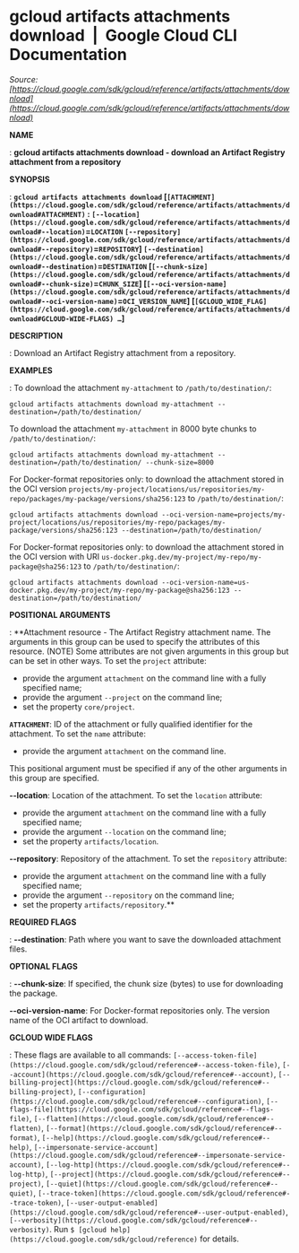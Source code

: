 # gcloud artifacts attachments download  |  Google Cloud CLI Documentation

*Source: [https://cloud.google.com/sdk/gcloud/reference/artifacts/attachments/download](https://cloud.google.com/sdk/gcloud/reference/artifacts/attachments/download)*

**NAME**

: **gcloud artifacts attachments download - download an Artifact Registry attachment from a repository**

**SYNOPSIS**

: **`gcloud artifacts attachments download` [`[ATTACHMENT](https://cloud.google.com/sdk/gcloud/reference/artifacts/attachments/download#ATTACHMENT)` : `[--location](https://cloud.google.com/sdk/gcloud/reference/artifacts/attachments/download#--location)`=`LOCATION` `[--repository](https://cloud.google.com/sdk/gcloud/reference/artifacts/attachments/download#--repository)`=`REPOSITORY`] `[--destination](https://cloud.google.com/sdk/gcloud/reference/artifacts/attachments/download#--destination)`=`DESTINATION` [`[--chunk-size](https://cloud.google.com/sdk/gcloud/reference/artifacts/attachments/download#--chunk-size)`=`CHUNK_SIZE`] [`[--oci-version-name](https://cloud.google.com/sdk/gcloud/reference/artifacts/attachments/download#--oci-version-name)`=`OCI_VERSION_NAME`] [`[GCLOUD_WIDE_FLAG](https://cloud.google.com/sdk/gcloud/reference/artifacts/attachments/download#GCLOUD-WIDE-FLAGS) …`]**

**DESCRIPTION**

: Download an Artifact Registry attachment from a repository.

**EXAMPLES**

: To download the attachment `my-attachment` to
`/path/to/destination/`:

```
gcloud artifacts attachments download my-attachment --destination=/path/to/destination/
```

To download the attachment `my-attachment` in 8000 byte chunks to
`/path/to/destination/`:

```
gcloud artifacts attachments download my-attachment --destination=/path/to/destination/ --chunk-size=8000
```

For Docker-format repositories only: to download the attachment stored in the
OCI version
`projects/my-project/locations/us/repositories/my-repo/packages/my-package/versions/sha256:123`
to `/path/to/destination/`:

```
gcloud artifacts attachments download --oci-version-name=projects/my-project/locations/us/repositories/my-repo/packages/my-package/versions/sha256:123 --destination=/path/to/destination/
```

For Docker-format repositories only: to download the attachment stored in the
OCI version with URI
`us-docker.pkg.dev/my-project/my-repo/my-package@sha256:123` to
`/path/to/destination/`:

```
gcloud artifacts attachments download --oci-version-name=us-docker.pkg.dev/my-project/my-repo/my-package@sha256:123 --destination=/path/to/destination/
```

**POSITIONAL ARGUMENTS**

: **Attachment resource - The Artifact Registry attachment name. The arguments in
this group can be used to specify the attributes of this resource. (NOTE) Some
attributes are not given arguments in this group but can be set in other ways.
To set the `project` attribute:

- provide the argument `attachment` on the command line with a fully
specified name;
- provide the argument `--project` on the command line;
- set the property `core/project`.

**`ATTACHMENT`**:
ID of the attachment or fully qualified identifier for the attachment.
To set the `name` attribute:

- provide the argument `attachment` on the command line.

This positional argument must be specified if any of the other arguments in this
group are specified.

**--location**:
Location of the attachment.
To set the `location` attribute:

- provide the argument `attachment` on the command line with a fully
specified name;
- provide the argument `--location` on the command line;
- set the property `artifacts/location`.

**--repository**:
Repository of the attachment.
To set the `repository` attribute:

- provide the argument `attachment` on the command line with a fully
specified name;
- provide the argument `--repository` on the command line;
- set the property `artifacts/repository`.**

**REQUIRED FLAGS**

: **--destination**:
Path where you want to save the downloaded attachment files.

**OPTIONAL FLAGS**

: **--chunk-size**:
If specified, the chunk size (bytes) to use for downloading the package.

**--oci-version-name**:
For Docker-format repositories only. The version name of the OCI artifact to
download.

**GCLOUD WIDE FLAGS**

: These flags are available to all commands: `[--access-token-file](https://cloud.google.com/sdk/gcloud/reference#--access-token-file)`,
`[--account](https://cloud.google.com/sdk/gcloud/reference#--account)`, `[--billing-project](https://cloud.google.com/sdk/gcloud/reference#--billing-project)`,
`[--configuration](https://cloud.google.com/sdk/gcloud/reference#--configuration)`,
`[--flags-file](https://cloud.google.com/sdk/gcloud/reference#--flags-file)`,
`[--flatten](https://cloud.google.com/sdk/gcloud/reference#--flatten)`, `[--format](https://cloud.google.com/sdk/gcloud/reference#--format)`, `[--help](https://cloud.google.com/sdk/gcloud/reference#--help)`, `[--impersonate-service-account](https://cloud.google.com/sdk/gcloud/reference#--impersonate-service-account)`,
`[--log-http](https://cloud.google.com/sdk/gcloud/reference#--log-http)`,
`[--project](https://cloud.google.com/sdk/gcloud/reference#--project)`, `[--quiet](https://cloud.google.com/sdk/gcloud/reference#--quiet)`, `[--trace-token](https://cloud.google.com/sdk/gcloud/reference#--trace-token)`, `[--user-output-enabled](https://cloud.google.com/sdk/gcloud/reference#--user-output-enabled)`,
`[--verbosity](https://cloud.google.com/sdk/gcloud/reference#--verbosity)`.
Run `$ [gcloud help](https://cloud.google.com/sdk/gcloud/reference)` for details.